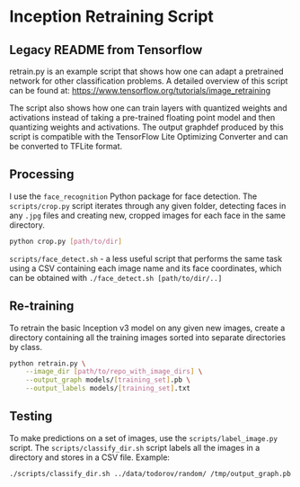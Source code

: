 # Inception Retraining Script

## Legacy README from Tensorflow
retrain.py is an example script that shows how one can adapt a pretrained
network for other classification problems. A detailed overview of this script
can be found at: https://www.tensorflow.org/tutorials/image_retraining

The script also shows how one can train layers
with quantized weights and activations instead of taking a pre-trained floating
point model and then quantizing weights and activations.
The output graphdef produced by this script is compatible with the TensorFlow
Lite Optimizing Converter and can be converted to TFLite format.

## Processing
I use the `face_recognition` Python package for face detection. The `scripts/crop.py` script iterates through any given folder, detecting faces in any `.jpg` files and creating new, cropped images for each face in the same directory.

```bash
python crop.py [path/to/dir]
```

`scripts/face_detect.sh` - a less useful script that performs the same task using a CSV containing each image name and its face coordinates, which can be obtained with `./face_detect.sh [path/to/dir/..]`

## Re-training
To retrain the basic Inception v3 model on any given new images, create a directory containing all the training images sorted into separate directories by class.

```bash
python retrain.py \
    --image_dir [path/to/repo_with_image_dirs] \
    --output_graph models/[training_set].pb \
    --output_labels models/[training_set].txt

```

## Testing
To make predictions on a set of images, use the `scripts/label_image.py` script. The `scripts/classify_dir.sh` script labels all the images in a directory and stores in a CSV file. Example:

```bash
./scripts/classify_dir.sh ../data/todorov/random/ /tmp/output_graph.pb /tmp/output_labels.txt
```

